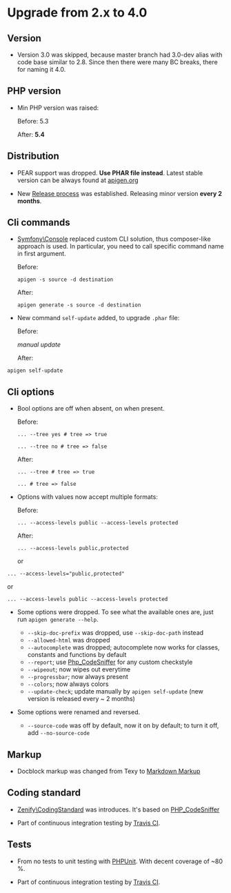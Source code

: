# Upgrade from 2.x to 4.0 


## Version

- Version 3.0 was skipped, because master branch had 3.0-dev alias with code base similar to 2.8.
  Since then there were many BC breaks, there for naming it 4.0.  


## PHP version

- Min PHP version was raised:
 
  Before: 5.3
  
  After: **5.4**


## Distribution

- PEAR support was dropped. **Use PHAR file instead**. Latest stable version can be always found at [apigen.org](http://apigen.org)

- New [Release process](wiki/Release-Process) was established. Releasing minor version **every 2 months**. 


## Cli commands

- [Symfony\Console](https://github.com/symfony/Console) replaced custom CLI solution, thus composer-like approach is used.
  In particular, you need to call specific command name in first argument.

  Before:
  
  `apigen -s source -d destination`
  
  After:
  
  `apigen generate -s source -d destination`
  
- New command `self-update` added, to upgrade `.phar` file:  

  Before:
  
  *manual update*
  
  After:
    
 `apigen self-update`


## Cli options

- Bool options are off when absent, on when present.
  
  Before:
  
  `... --tree yes # tree => true`

  `... --tree no # tree => false`
  
   After:
   
   `... --tree # tree => true`

   `... # tree => false`

- Options with values now accept multiple formats:

  Before:
  
  `... --access-levels public --access-levels protected`
  
  After:

  `... --access-levels public,protected`
  
  or
  
 `... --access-levels="public,protected"`

  or 

 `... --access-levels public --access-levels protected`
  

- Some options were dropped. To see what the available ones are, just run `apigen generate --help`.

  - `--skip-doc-prefix` was dropped, use `--skip-doc-path` instead
  - `--allowed-html` was dropped
  - `--autocomplete` was dropped; autocomplete now works for classes, constants and functions by default
  - `--report`; use [Php_CodeSniffer](https://github.com/squizlabs/PHP_CodeSniffer) for any custom checkstyle
  - `--wipeout`; now wipes out everytime
  - `--progressbar`; now always present
  - `--colors`; now always colors
  - `--update-check`; update manually by `apigen self-update` (new version is released every ~ 2 months)
  
- Some options were renamed and reversed.
  
  - `--source-code` was off by default, now it on by default; to turn it off, add `--no-source-code`  


## Markup

- Docblock markup was changed from Texy to [Markdown Markup](https://github.com/michelf/php-markdown)


## Coding standard

- [Zenify\CodingStandard](https://github.com/Zenify/CodingStandard) was introduces. It's based on [PHP_CodeSniffer](https://github.com/squizlabs/PHP_CodeSniffer)

- Part of continuous integration testing by [Travis CI](http://travis-ci.org).


## Tests

- From no tests to unit testing with [PHPUnit](https://github.com/sebastianbergmann/phpunit). With decent coverage of ~80 %.

- Part of continuous integration testing by [Travis CI](http://travis-ci.org).
